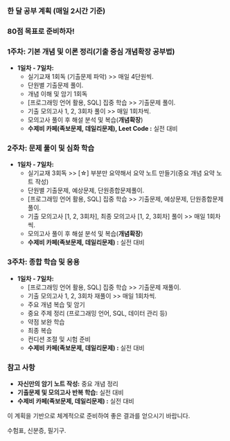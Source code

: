 ### 한 달 공부 계획 (매일 2시간 기준)

### 80점 목표로 준비하자!

### 1주차: 기본 개념 및 이론 정리(기출 중심 개념확장 공부법)

- **1일차 - 7일차:**
  - 실기교재 1회독 (기출문제 파악) >> 매일 4단원씩.
  - 단원별 기출문제 풀이.
  - 개념 이해 및 암기 1회독
  - [프로그래밍 언어 활용, SQL] 집중 학습 >> 기출문제 풀이.
  - 기출 모의고사 1, 2, 3회차 풀이 >> 매일 1회차씩.
  - 모의고사 풀이 후 해설 분석 및 복습(**개념확장**)
  - **수제비 카페(족보문제, 데일리문제), Leet Code :** 실전 대비

### 2주차: 문제 풀이 및 심화 학습

- **1일차 - 7일차:**
  - 실기교재 3회독 >> [☆] 부분만 요약해서 요약 노트 만들기(중요 개념 요약 노트 작성)
  - 단원별 기출문제, 예상문제, 단원종합문제풀이.
  - [프로그래밍 언어 활용, SQL] 집중 학습 >> 기출문제, 예상문제, 단원종합문제 풀이.
  - 기출 모의고사 [1, 2, 3회차], 최종 모의고사 [1, 2, 3회차] 풀이 >> 매일 1회차씩.
  - 모의고사 풀이 후 해설 분석 및 복습(**개념확장**)
  - **수제비 카페(족보문제, 데일리문제) :** 실전 대비

### 3주차: 종합 학습 및 응용

- **1일차 - 7일차:**
  - [프로그래밍 언어 활용, SQL] 집중 학습 >> 기출문제 재풀이.
  - 기출 모의고사 1, 2, 3회차 재풀이 >> 매일 1회차씩.
  - 주요 개념 복습 및 암기
  - 중요 주제 정리 (프로그래밍 언어, SQL, 데이터 관리 등)
  - 약점 보완 학습
  - 최종 복습
  - 컨디션 조절 및 시험 준비
  - **수제비 카페(족보문제, 데일리문제) :** 실전 대비

### 참고 사항

- **자신만의 암기 노트 작성:** 중요 개념 정리
- **기출문제 및 모의고사 반복 학습:** 실전 대비
- **수제비 카페(족보문제, 데일리문제) :** 실전 대비

이 계획을 기반으로 체계적으로 준비하여 좋은 결과를 얻으시기 바랍니다.

수험표, 신분증, 필기구.
